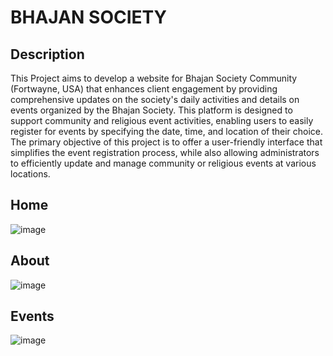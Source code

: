 # BHAJAN SOCIETY 
 

  ## Description 
  This Project aims to develop a website for Bhajan Society Community (Fortwayne, USA) that enhances client engagement by providing comprehensive updates on the society's daily activities and details on events organized by the Bhajan Society. This platform is designed to support community and religious event activities, enabling users to easily register for events by specifying the date, time, and location of their choice. The primary objective of this project is to offer a user-friendly interface that simplifies the event registration process, while also allowing administrators to efficiently update and manage community or religious events at various locations.

  ## Home 
  ![image](https://github.com/Praneeth-Bayana/Bhajan-Society/assets/156533411/ef7c7445-d0f2-4f0d-bd3a-a8346430c70c)

  
  ## About 
  ![image](https://github.com/Praneeth-Bayana/Bhajan-Society/assets/156533411/d12762cb-98a9-48ca-a024-0568c26f10ea)
 

  ## Events
  ![image](https://github.com/Praneeth-Bayana/Bhajan-Society/assets/156533411/23ced548-41b5-4852-8c65-608c24ff3355)



  
